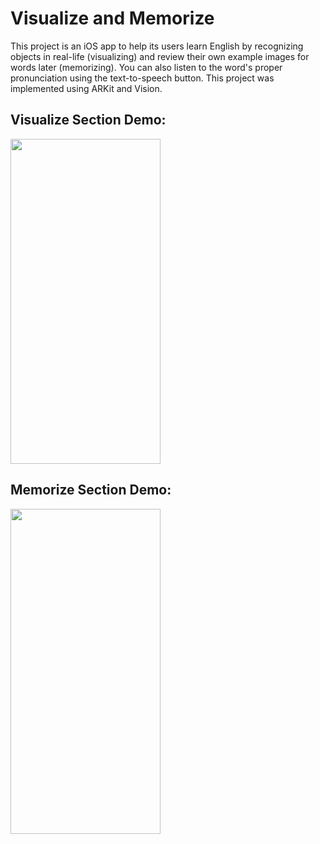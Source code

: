 # Visualize and Memorize
This project is an iOS app to help its users learn English by recognizing objects in real-life (visualizing) and review their own example images for words later (memorizing). You can also listen to the word's proper pronunciation using the text-to-speech button. This project was implemented using ARKit and Vision.


## Visualize Section Demo:

<img src = "https://github.com/richardzhanguw/visualize-and-memorize-ios/blob/master/Visualize%20and%20Memorize/ReadMe%20Resources/visualize-demo.gif" width = "240" height = "520" />

## Memorize Section Demo:
<img src = "https://github.com/richardzhanguw/visualize-and-memorize-ios/blob/master/Visualize%20and%20Memorize/ReadMe%20Resources/memorize-demo.gif" width = "240" height = "520" />
